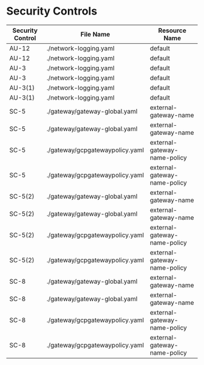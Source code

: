 # Security Controls

<!-- BEGINNING OF SECURITY CONTROLS LIST -->
|Security Control|File Name|Resource Name|
|---|---|---|
|AU-12|./network-logging.yaml|default|
|AU-12|./network-logging.yaml|default|
|AU-3|./network-logging.yaml|default|
|AU-3|./network-logging.yaml|default|
|AU-3(1)|./network-logging.yaml|default|
|AU-3(1)|./network-logging.yaml|default|
|SC-5|./gateway/gateway-global.yaml|external-gateway-name|
|SC-5|./gateway/gateway-global.yaml|external-gateway-name|
|SC-5|./gateway/gcpgatewaypolicy.yaml|external-gateway-name-policy|
|SC-5|./gateway/gcpgatewaypolicy.yaml|external-gateway-name-policy|
|SC-5(2)|./gateway/gateway-global.yaml|external-gateway-name|
|SC-5(2)|./gateway/gateway-global.yaml|external-gateway-name|
|SC-5(2)|./gateway/gcpgatewaypolicy.yaml|external-gateway-name-policy|
|SC-5(2)|./gateway/gcpgatewaypolicy.yaml|external-gateway-name-policy|
|SC-8|./gateway/gateway-global.yaml|external-gateway-name|
|SC-8|./gateway/gateway-global.yaml|external-gateway-name|
|SC-8|./gateway/gcpgatewaypolicy.yaml|external-gateway-name-policy|
|SC-8|./gateway/gcpgatewaypolicy.yaml|external-gateway-name-policy|

<!-- END OF SECURITY CONTROLS LIST -->
